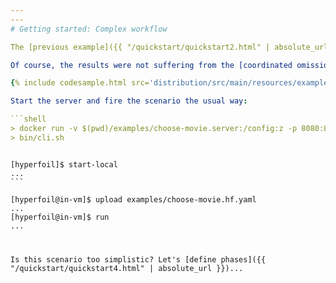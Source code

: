 ```yaml
---
---
# Getting started: Complex workflow

The [previous example]({{ "/quickstart/quickstart2.html" | absolute_url }}) was the first 'real' benchmark, but it didn't do anything different from what you could run through `wrk`, `ab`, `siege` or similar tools.

Of course, the results were not suffering from the [coordinated omission problem]({{ "/docs/coordinated_omission.html/" | absolute_url }}), but Hyperfoil can do more. Let's try a more complex scenario, {% include example_link.md src='choose-movie.hf.yaml' %}:

{% include codesample.html src='distribution/src/main/resources/examples/choose-movie.hf.yaml' %}

Start the server and fire the scenario the usual way:

```shell
> docker run -v $(pwd)/examples/choose-movie.server:/config:z -p 8080:8083 jordimartin/mmock
> bin/cli.sh
```
<pre class="nohighlight hljs"><code>
[hyperfoil]$ start-local
...
```

[hyperfoil@in-vm]$ upload examples/choose-movie.hf.yaml
...
[hyperfoil@in-vm]$ run
...
</code</pre>

Is this scenario too simplistic? Let's [define phases]({{ "/quickstart/quickstart4.html" | absolute_url }})...
